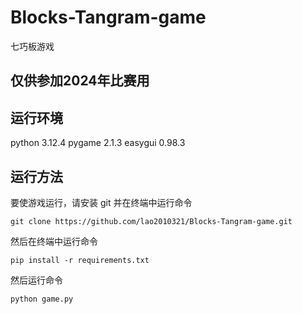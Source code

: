 # Blocks-Tangram-game
七巧板游戏
## 仅供参加2024年比赛用
## 运行环境
python 3.12.4
pygame 2.1.3
easygui 0.98.3
## 运行方法
要使游戏运行，请安装 git 并在终端中运行命令
```shell
git clone https://github.com/lao2010321/Blocks-Tangram-game.git
```
然后在终端中运行命令
```shell
pip install -r requirements.txt
```
然后运行命令
```shell
python game.py
```
